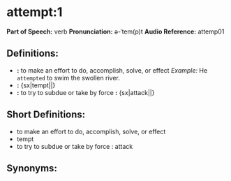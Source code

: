# attempt:1

**Part of Speech:** verb
**Pronunciation:** ə-ˈtem(p)t
**Audio Reference:** attemp01

## Definitions:
- **:** to make an effort to do, accomplish, solve, or effect 
  *Example:* He `attempted` to swim the swollen river.
- **:** {sx|tempt||}
- **:** to try to subdue or take by force **:** {sx|attack||}

## Short Definitions:
- to make an effort to do, accomplish, solve, or effect
- tempt
- to try to subdue or take by force : attack

## Synonyms:
